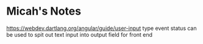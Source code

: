# Micah's Notes

https://webdev.dartlang.org/angular/guide/user-input 
type event status can be used to spit out text input into output field for front end

